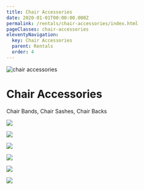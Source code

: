 ```yaml
---
title: Chair Accessories
date: 2020-01-01T00:00:00.000Z
permalink: /rentals/chair-accessories/index.html
pageClasses: chair-accessories
eleventyNavigation:
  key: Chair Accessories
  parent: Rentals
  order: 4
---
```


<img class="photo fullwidth" src="/static/img/ballroom-bluechairs.jpg" alt="chair accessories">

# Chair Accessories

Chair Bands, Chair Sashes, Chair Backs

<section class="grid-container" markdown="1">

![](/static/img/chair-accessories/01-chair-accessories.jpg)

![](/static/img/chair-accessories/02-chair-accessories.jpg)

![](/static/img/chair-accessories/03-chair-accessories.jpg)

![](/static/img/chair-accessories/04-chair-accessories.jpg)

![](/static/img/chair-accessories/05-chair-accessories.jpg)

![](/static/img/chair-accessories/06-chair-accessories.jpg)

</section>